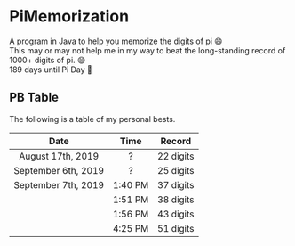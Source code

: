 # PiMemorization  
A program in Java to help you memorize the digits of pi :smile:  
This may or may not help me in my way to beat the long-standing record of 1000+ digits of pi. :sweat_smile:  
189 days until Pi Day :tada:  

## PB Table  
The following is a table of my personal bests.  
  
|Date               |Time   |Record   |
|:-----------------:|:-----:|:-------:|
|August 17th, 2019  |?      |22 digits|
|September 6th, 2019|?      |25 digits|
|September 7th, 2019|1:40 PM|37 digits|
|                   |1:51 PM|38 digits|
|                   |1:56 PM|43 digits|
|                   |4:25 PM|51 digits|
